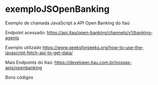 # exemploJSOpenBanking
Exemplo de chamada JavaScript a API Open Banking do Itaú

Endpoint acessado:
https://api.itau/open-banking/channels/v1/banking-agents

Exemplo utilizado
https://www.geeksforgeeks.org/how-to-use-the-javascript-fetch-api-to-get-data/

Mais Endpoints do Itaú: https://developer.itau.com.br/nossas-apis/openbanking

Bons códigos
